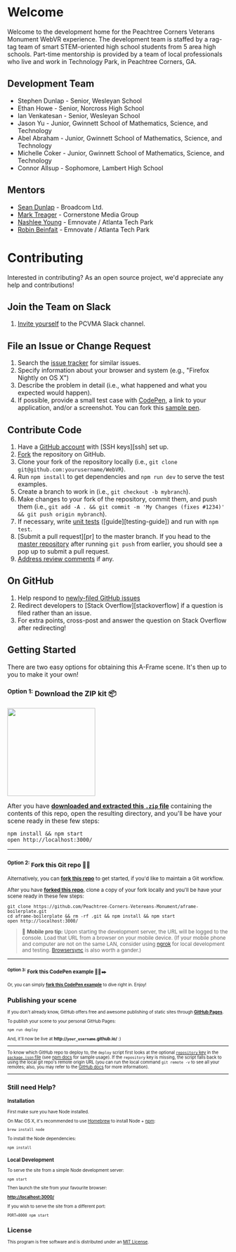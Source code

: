 # Welcome

Welcome to the development home for the Peachtree Corners Veterans Monument WebVR experience. The development team is staffed by a rag-tag team of smart STEM-oriented high school students from 5 area high schools.  Part-time mentorship is provided by a team of local professionals who live and work in Technology Park, in Peachtree Corners, GA.

## Development Team

* Stephen Dunlap - Senior, Wesleyan School
* Ethan Howe - Senior, Norcross High School
* Ian Venkatesan - Senior, Wesleyan School
* Jason Yu - Junior, Gwinnett School of Mathematics, Science, and Technology
* Abel Abraham - Junior, Gwinnett School of Mathematics, Science, and Technology
* Michelle Coker - Junior, Gwinnett School of Mathematics, Science, and Technology
* Connor Allsup - Sophomore, Lambert High School

## Mentors

* [Sean Dunlap](https://www.linkedin.com/in/seandunlap/) - Broadcom Ltd.
* [Mark Treager](https://www.linkedin.com/in/mark-treager/) - Cornerstone Media Group
* [Nashlee Young](https://www.linkedin.com/in/nashlee-young-269297b/) - Emnovate / Atlanta Tech Park
* [Robin Beinfait](https://www.linkedin.com/in/mark-treager/) - Emnovate / Atlanta Tech Park

# Contributing

Interested in contributing? As an open source project, we'd appreciate any help
and contributions! 

## Join the Team on Slack

1. [Invite yourself](https://ptcvets.slack.com/join/shared_invite/enQtMzYyNDM0MDI5NjUyLWE4MjA5OWFjZWJiNzk1ZTNmMTRhZjVkZDI4NGJhZmE0YjJjMDA3NWU3YjExMjI4NjhhM2MxZWJjYjJjNDZmNjU) to the PCVMA Slack channel.

## File an Issue or Change Request

1. Search the [issue tracker](https://github.com/Peachtree-Corners-Vetereans-Monument/WebVR/issues) for similar issues.
2. Specify information about your browser and system (e.g., "Firefox Nightly on OS X")
3. Describe the problem in detail (i.e., what happened and what you expected would happen).
4. If possible, provide a small test case with [CodePen](http://codepen.io), a link to your application, and/or a screenshot. You can fork this [sample pen](http://codepen.io/anon/pen/KVWpbb).

## Contribute Code

1. Have a [GitHub account](https://github.com/join) with [SSH keys][ssh] set up.
2. [Fork](https://github.com/Peachtree-Corners-Vetereans-Monument/WebVR/fork) the repository on GitHub.
3. Clone your fork of the repository locally (i.e., `git clone git@github.com:yourusername/WebVR`).
4. Run `npm install` to get dependencies and `npm run dev` to serve the test examples.
5. Create a branch to work in (i.e., `git checkout -b mybranch`).
6. Make changes to your fork of the repository, commit them, and push them (i.e., `git add -A . && git commit -m 'My Changes (fixes #1234)' && git push origin mybranch`).
7. If necessary, write [unit tests](tests/) ([guide][testing-guide]) and run with `npm test`.
8. [Submit a pull request][pr] to the master branch. If you head to the [master repository](https://github.com/Peachtree-Corners-Vetereans-Monument/WebVR/wiki/Home/_edit) after running `git push` from earlier, you should see a pop up to submit a pull request.
9. [Address review comments](http://stackoverflow.com/questions/9790448/how-to-update-a-pull-request) if any.

## On GitHub

1. Help respond to [newly-filed GitHub issues](https://github.com/Peachtree-Corners-Vetereans-Monument/WebVR/issues)
2. Redirect developers to [Stack Overflow][stackoverflow] if a question is filed rather than an issue.
3. For extra points, cross-post and answer the question on Stack Overflow after redirecting!



## Getting Started

There are two easy options for obtaining this A-Frame scene. It's then up to you to make it your own!

### <sup>Option 1:</sup> Download the ZIP kit 📦

[<img src="http://i.imgur.com/UVPZoM0.png" width="200">](https://github.com/aframevr/aframe-boilerplate/archive/master.zip)

After you have __[downloaded and extracted this `.zip` file](https://github.com/Peachtree-Corners-Vetereans-Monument/aframe-boilerplate/archive/master.zip)__ containing the contents of this repo, open the resulting directory, and you'll be have your scene ready in these few steps:

    npm install && npm start
    open http://localhost:3000/

<hr>

### <small><sup>Option 2:</sup> Fork this Git repo 🍴🐙

Alternatively, you can __[fork this repo](https://github.com/Peachtree-Corners-Vetereans-Monument/aframe-boilerplate/fork)__ to get started, if you'd like to maintain a Git workflow.

After you have __[forked this repo](https://github.com/Peachtree-Corners-Vetereans-Monument/aframe-boilerplate/fork)__, clone a copy of your fork locally and you'll be have your scene ready in these few steps:

    git clone https://github.com/Peachtree-Corners-Vetereans-Monument/aframe-boilerplate.git
    cd aframe-boilerplate && rm -rf .git && npm install && npm start
    open http://localhost:3000/

> :iphone: **Mobile pro tip:** Upon starting the development server, the URL will be logged to the console. Load that URL from a browser on your mobile device. (If your mobile phone and computer are not on the same LAN, consider using [ngrok](https://ngrok.com/) for local development and testing. [Browsersync](https://www.browsersync.io/) is also worth a gander.)

<hr>

### <small><sup>Option 3:</sup> Fork this CodePen example 🍴💾✒️

Or, you can simply __[fork this CodePen example](https://codepen.io/seandunlap/full/mLKexe/)__ to dive right in. Enjoy!

## Publishing your scene

If you don't already know, GitHub offers free and awesome publishing of static sites through __[GitHub Pages](https://pages.github.com/)__.

To publish your scene to your personal GitHub Pages:

    npm run deploy

And, it'll now be live at __http://`your_username`.github.io/__ :)

<hr>

To know which GitHub repo to deploy to, the `deploy` script first looks at the optional [`repository` key](https://docs.npmjs.com/files/package.json#repository) in the [`package.json` file](package.json) (see [npm docs](https://docs.npmjs.com/files/package.json#repository) for sample usage). If the `repository` key is missing, the script falls back to using the local git repo's remote origin URL (you can run the local command `git remote -v` to see all your remotes; also, you may refer to the [GitHub docs](https://help.github.com/articles/about-remote-repositories/) for more information).

<hr>

## Still need Help?

### Installation

First make sure you have Node installed.

On Mac OS X, it's recommended to use [Homebrew](http://brew.sh/) to install Node + [npm](https://www.npmjs.com):

    brew install node

To install the Node dependencies:

    npm install


### Local Development

To serve the site from a simple Node development server:

    npm start

Then launch the site from your favourite browser:

[__http://localhost:3000/__](http://localhost:3000/)

If you wish to serve the site from a different port:

    PORT=8000 npm start

## License

This program is free software and is distributed under an [MIT License](LICENSE).
